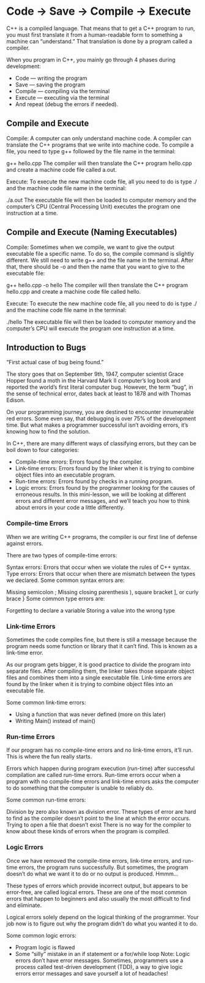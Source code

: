 # Code → Save → Compile → Execute
C++ is a compiled language. That means that to get a C++ program to run, you must first translate it from a human-readable form to something a machine can “understand.” That translation is done by a program called a compiler.

When you program in C++, you mainly go through 4 phases during development:

* Code — writing the program
* Save — saving the program
* Compile — compiling via the terminal
* Execute — executing via the terminal
* And repeat (debug the errors if needed).

## Compile and Execute
Compile: A computer can only understand machine code. A compiler can translate the C++ programs that we write into machine code. To compile a file, you need to type g++ followed by the file name in the terminal:

g++ hello.cpp
The compiler will then translate the C++ program hello.cpp and create a machine code file called a.out.

Execute: To execute the new machine code file, all you need to do is type ./ and the machine code file name in the terminal:

./a.out
The executable file will then be loaded to computer memory and the computer’s CPU (Central Processing Unit) executes the program one instruction at a time.

## Compile and Execute (Naming Executables)
Compile: Sometimes when we compile, we want to give the output executable file a specific name. To do so, the compile command is slightly different. We still need to write g++ and the file name in the terminal. After that, there should be -o and then the name that you want to give to the executable file:

g++ hello.cpp -o hello
The compiler will then translate the C++ program hello.cpp and create a machine code file called hello.

Execute: To execute the new machine code file, all you need to do is type ./ and the machine code file name in the terminal:

./hello
The executable file will then be loaded to computer memory and the computer’s CPU will execute the program one instruction at a time.

## Introduction to Bugs
“First actual case of bug being found.”

The story goes that on September 9th, 1947, computer scientist Grace Hopper found a moth in the Harvard Mark II computer’s log book and reported the world’s first literal computer bug. However, the term “bug”, in the sense of technical error, dates back at least to 1878 and with Thomas Edison.

On your programming journey, you are destined to encounter innumerable red errors. Some even say, that debugging is over 75% of the development time. But what makes a programmer successful isn’t avoiding errors, it’s knowing how to find the solution.

In C++, there are many different ways of classifying errors, but they can be boil down to four categories:

* Compile-time errors: Errors found by the compiler.
* Link-time errors: Errors found by the linker when it is trying to combine object files into an executable program.
* Run-time errors: Errors found by checks in a running program.
* Logic errors: Errors found by the programmer looking for the causes of erroneous results.
In this mini-lesson, we will be looking at different errors and different error messages, and we’ll teach you how to think about errors in your code a little differently.

### Compile-time Errors
When we are writing C++ programs, the compiler is our first line of defense against errors.

There are two types of compile-time errors:

Syntax errors: Errors that occur when we violate the rules of C++ syntax.
Type errors: Errors that occur when there are mismatch between the types we declared.
Some common syntax errors are:

Missing semicolon ;
Missing closing parenthesis ), square bracket ], or curly brace }
Some common type errors are:

Forgetting to declare a variable
Storing a value into the wrong type

### Link-time Errors
Sometimes the code compiles fine, but there is still a message because the program needs some function or library that it can’t find. This is known as a link-time error.

As our program gets bigger, it is good practice to divide the program into separate files. After compiling them, the linker takes those separate object files and combines them into a single executable file. Link-time errors are found by the linker when it is trying to combine object files into an executable file.

Some common link-time errors:

* Using a function that was never defined (more on this later)
* Writing Main() instead of main()

### Run-time Errors
If our program has no compile-time errors and no link-time errors, it’ll run. This is where the fun really starts.

Errors which happen during program execution (run-time) after successful compilation are called run-time errors. Run-time errors occur when a program with no compile-time errors and link-time errors asks the computer to do something that the computer is unable to reliably do.

Some common run-time errors:

Division by zero also known as division error. These types of error are hard to find as the compiler doesn’t point to the line at which the error occurs.
Trying to open a file that doesn’t exist
There is no way for the compiler to know about these kinds of errors when the program is compiled.

### Logic Errors
Once we have removed the compile-time errors, link-time errors, and run-time errors, the program runs successfully. But sometimes, the program doesn’t do what we want it to do or no output is produced. Hmmm…

These types of errors which provide incorrect output, but appears to be error-free, are called logical errors. These are one of the most common errors that happen to beginners and also usually the most difficult to find and eliminate.

Logical errors solely depend on the logical thinking of the programmer. Your job now is to figure out why the program didn’t do what you wanted it to do.

Some common logic errors:

* Program logic is flawed
* Some “silly” mistake in an if statement or a for/while loop
Note: Logic errors don’t have error messages. Sometimes, programmers use a process called test-driven development (TDD), a way to give logic errors error messages and save yourself a lot of headaches!

